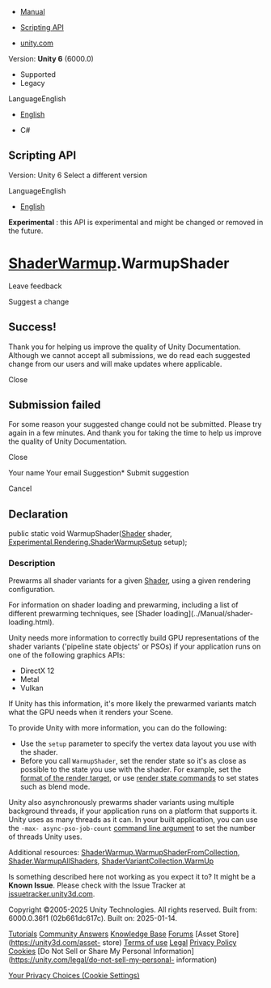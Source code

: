 [ ]()

  * [Manual](../Manual/index.html)
  * [Scripting API](../ScriptReference/index.html)

  * [unity.com](https://unity.com/)

Version: **Unity 6** (6000.0)

  * Supported
  * Legacy

LanguageEnglish

  * [English]()

  * C#

[ ](https://docs.unity3d.com)

## Scripting API

Version: Unity 6 Select a different version

LanguageEnglish

  * [English]()

**Experimental** : this API is experimental and might be changed or removed in
the future.

#  [ShaderWarmup](Experimental.Rendering.ShaderWarmup.html).WarmupShader

Leave feedback

Suggest a change

## Success!

Thank you for helping us improve the quality of Unity Documentation. Although
we cannot accept all submissions, we do read each suggested change from our
users and will make updates where applicable.

Close

## Submission failed

For some reason your suggested change could not be submitted. Please <a>try
again</a> in a few minutes. And thank you for taking the time to help us
improve the quality of Unity Documentation.

Close

Your name Your email Suggestion* Submit suggestion

Cancel

[ ]()

## Declaration

public static void WarmupShader([Shader](Shader.html) shader,
[Experimental.Rendering.ShaderWarmupSetup](Experimental.Rendering.ShaderWarmupSetup.html)
setup);

### Description

Prewarms all shader variants for a given [Shader](Shader.html), using a given
rendering configuration.

For information on shader loading and prewarming, including a list of
different prewarming techniques, see [Shader loading](../Manual/shader-
loading.html).  
  
Unity needs more information to correctly build GPU representations of the
shader variants ('pipeline state objects' or PSOs) if your application runs on
one of the following graphics APIs:

  * DirectX 12
  * Metal
  * Vulkan

If Unity has this information, it's more likely the prewarmed variants match
what the GPU needs when it renders your Scene.  
  
To provide Unity with more information, you can do the following:

  * Use the `setup` parameter to specify the vertex data layout you use with the shader.
  * Before you call `WarmupShader`, set the render state so it's as close as possible to the state you use with the shader. For example, set the [format of the render target](RenderTextureFormat.html), or use [render state commands](../Manual/shader-shaderlab-commands.html) to set states such as blend mode.

Unity also asynchronously prewarms shader variants using multiple background
threads, if your application runs on a platform that supports it. Unity uses
as many threads as it can. In your built application, you can use the `-max-
async-pso-job-count` [command line
argument](../Manual/PlayerCommandLineArguments.html) to set the number of
threads Unity uses.  
  
Additional resources:
[ShaderWarmup.WarmupShaderFromCollection](Experimental.Rendering.ShaderWarmup.WarmupShaderFromCollection.html),
[Shader.WarmupAllShaders](Shader.WarmupAllShaders.html),
[ShaderVariantCollection.WarmUp](ShaderVariantCollection.WarmUp.html)

Is something described here not working as you expect it to? It might be a
**Known Issue**. Please check with the Issue Tracker at
[issuetracker.unity3d.com](https://issuetracker.unity3d.com).

Copyright ©2005-2025 Unity Technologies. All rights reserved. Built from:
6000.0.36f1 (02b661dc617c). Built on: 2025-01-14.

[Tutorials](https://unity3d.com/learn) [Community
Answers](https://answers.unity3d.com) [Knowledge
Base](https://support.unity3d.com/hc/en-us)
[Forums](https://forum.unity3d.com) [Asset Store](https://unity3d.com/asset-
store) [Terms of use](https://docs.unity3d.com/Manual/TermsOfUse.html)
[Legal](https://unity.com/legal) [Privacy
Policy](https://unity.com/legal/privacy-policy)
[Cookies](https://unity.com/legal/cookie-policy) [Do Not Sell or Share My
Personal Information](https://unity.com/legal/do-not-sell-my-personal-
information)

[Your Privacy Choices (Cookie Settings)](javascript:void\(0\);)

